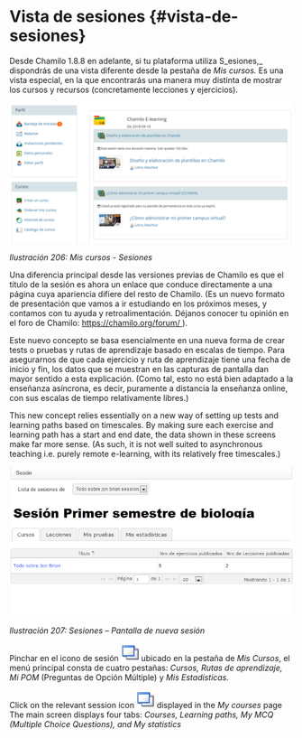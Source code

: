 # Vista de sesiones {#vista-de-sesiones}

Desde Chamilo 1.8.8 en adelante, si tu plataforma utiliza S_esiones,_ dispondrás de una vista diferente desde la pestaña de _Mis cursos._ Es una vista especial, en la que encontrarás una manera muy distinta de mostrar los cursos y recursos (concretamente lecciones y ejercicios).

![](../assets/images262.png)

*Ilustración 206: Mis cursos - Sesiones*

Una diferencia principal desde las versiones previas de Chamilo es que el título de la sesión es ahora un enlace que conduce directamente a una página cuya apariencia difiere del resto de Chamilo. (Es un nuevo formato de presentación que vamos a ir estudiando en los próximos meses, y contamos con tu ayuda y retroalimentación. Déjanos conocer tu opinión en el foro de Chamilo: [http](https://chamilo.org/forum/)[s](https://chamilo.org/forum/)[://chamilo.org/](https://chamilo.org/forum/)[forum/ ](https://chamilo.org/forum/)).

Este nuevo concepto se basa esencialmente en una nueva forma de crear tests o pruebas y rutas de aprendizaje basado en escalas de tiempo. Para asegurarnos de que cada ejercicio y ruta de aprendizaje tiene una fecha de inicio y fin, los datos que se muestran en las capturas de pantalla dan mayor sentido a esta explicación. (Como tal, esto no está bien adaptado a la enseñanza asíncrona, es decir, puramente a distancia la enseñanza online, con sus escalas de tiempo relativamente libres.)

This new concept relies essentially on a new way of setting up tests and learning paths based on timescales. By making sure each exercise and learning path has a start and end date, the data shown in these screens make far more sense. (As such, it is not well suited to asynchronous teaching i.e. purely remote e-learning, with its relatively free timescales.)

![](../assets/graphics370.png)

*Ilustración 207: Sesiones – Pantalla de nueva sesión*

Pinchar en el icono de sesión ![](../assets/graficos80.png) ubicado en la pestaña de _Mis Cursos_, el menú principal consta de cuatro pestañas: _Cursos, Rutas de aprendizaje, Mi POM_ (Preguntas de Opción Múltiple) y _Mis Estadísticas._

Click on the relevant session icon ![](../assets/graphics372.png) displayed in the _My courses_ page The main screen displays four tabs: _Courses, Learning paths, My MCQ (Multiple Choice Questions), and My statistics_